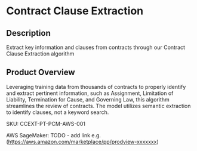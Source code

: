 # Contract Clause Extraction

## Description
Extract key information and clauses from contracts through our Contract Clause Extraction algorithm

## Product Overview
Leveraging training data from thousands of contracts to properly identify and extract pertinent information, such as Assignment, Limitation of Liability, Termination for Cause, and Governing Law, this algorithm streamlines the review of contracts. The model utilizes semantic extraction to identify clauses, not a keyword search.

SKU:  CCEXT-PT-PCM-AWS-001

AWS SageMaker:  TODO - add link e.g. (https://aws.amazon.com/marketplace/pp/prodview-xxxxxxx)